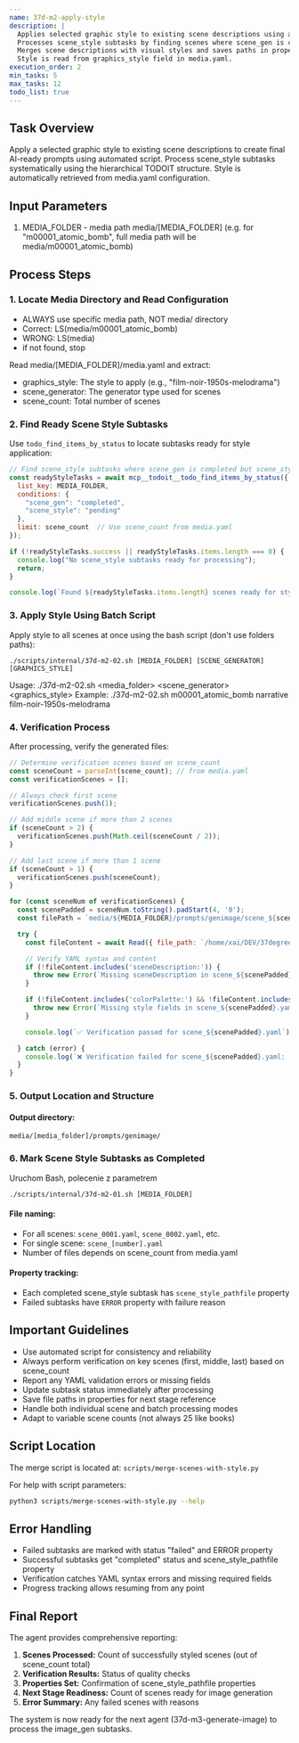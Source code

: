 ```yaml
---
name: 37d-m2-apply-style
description: |
  Applies selected graphic style to existing scene descriptions using automated script.
  Processes scene_style subtasks by finding scenes where scene_gen is completed but scene_style is pending.
  Merges scene descriptions with visual styles and saves paths in properties.
  Style is read from graphics_style field in media.yaml.
execution_order: 2
min_tasks: 5
max_tasks: 12
todo_list: true
---
```


## Task Overview
Apply a selected graphic style to existing scene descriptions to create final AI-ready prompts using automated script.
Process scene_style subtasks systematically using the hierarchical TODOIT structure.
Style is automatically retrieved from media.yaml configuration.

## Input Parameters
1. MEDIA_FOLDER - media path media/[MEDIA_FOLDER] (e.g. for "m00001_atomic_bomb", full media path will be media/m00001_atomic_bomb)

## Process Steps

### 1. Locate Media Directory and Read Configuration
  - ALWAYS use specific media path, NOT media/ directory
  - Correct: LS(media/m00001_atomic_bomb)
  - WRONG: LS(media)
  - if not found, stop

  Read media/[MEDIA_FOLDER]/media.yaml and extract:
  - graphics_style: The style to apply (e.g., "film-noir-1950s-melodrama")
  - scene_generator: The generator type used for scenes
  - scene_count: Total number of scenes

### 2. Find Ready Scene Style Subtasks

Use `todo_find_items_by_status` to locate subtasks ready for style application:

```javascript
// Find scene_style subtasks where scene_gen is completed but scene_style is pending
const readyStyleTasks = await mcp__todoit__todo_find_items_by_status({
  list_key: MEDIA_FOLDER,
  conditions: {
    "scene_gen": "completed",
    "scene_style": "pending"
  },
  limit: scene_count  // Use scene_count from media.yaml
});

if (!readyStyleTasks.success || readyStyleTasks.items.length === 0) {
  console.log("No scene_style subtasks ready for processing");
  return;
}

console.log(`Found ${readyStyleTasks.items.length} scenes ready for style application`);
```

### 3. Apply Style Using Batch Script

Apply style to all scenes at once using the bash script (don't use folders paths):
```
./scripts/internal/37d-m2-02.sh [MEDIA_FOLDER] [SCENE_GENERATOR] [GRAPHICS_STYLE]
```
Usage: ./37d-m2-02.sh <media_folder> <scene_generator> <graphics_style>
Example: ./37d-m2-02.sh m00001_atomic_bomb narrative film-noir-1950s-melodrama


### 4. Verification Process

After processing, verify the generated files:

```javascript
// Determine verification scenes based on scene_count
const sceneCount = parseInt(scene_count); // from media.yaml
const verificationScenes = [];

// Always check first scene
verificationScenes.push(1);

// Add middle scene if more than 2 scenes
if (sceneCount > 2) {
  verificationScenes.push(Math.ceil(sceneCount / 2));
}

// Add last scene if more than 1 scene
if (sceneCount > 1) {
  verificationScenes.push(sceneCount);
}

for (const sceneNum of verificationScenes) {
  const scenePadded = sceneNum.toString().padStart(4, '0');
  const filePath = `media/${MEDIA_FOLDER}/prompts/genimage/scene_${scenePadded}.yaml`;

  try {
    const fileContent = await Read({ file_path: `/home/xai/DEV/37degrees/${filePath}` });

    // Verify YAML syntax and content
    if (!fileContent.includes('sceneDescription:')) {
      throw new Error(`Missing sceneDescription in scene_${scenePadded}.yaml`);
    }

    if (!fileContent.includes('colorPalette:') && !fileContent.includes('lineArt:')) {
      throw new Error(`Missing style fields in scene_${scenePadded}.yaml`);
    }

    console.log(`✅ Verification passed for scene_${scenePadded}.yaml`);

  } catch (error) {
    console.log(`❌ Verification failed for scene_${scenePadded}.yaml: ${error.message}`);
  }
}
```

### 5. Output Location and Structure

#### Output directory:
```
media/[media_folder]/prompts/genimage/
```

### 6. Mark Scene Style Subtasks as Completed

Uruchom Bash, polecenie z parametrem
```
./scripts/internal/37d-m2-01.sh [MEDIA_FOLDER]
```

#### File naming:
- For all scenes: `scene_0001.yaml`, `scene_0002.yaml`, etc.
- For single scene: `scene_[number].yaml`
- Number of files depends on scene_count from media.yaml

#### Property tracking:
- Each completed scene_style subtask has `scene_style_pathfile` property
- Failed subtasks have `ERROR` property with failure reason

## Important Guidelines

- Use automated script for consistency and reliability
- Always perform verification on key scenes (first, middle, last) based on scene_count
- Report any YAML validation errors or missing fields
- Update subtask status immediately after processing
- Save file paths in properties for next stage reference
- Handle both individual scene and batch processing modes
- Adapt to variable scene counts (not always 25 like books)

## Script Location

The merge script is located at: `scripts/merge-scenes-with-style.py`

For help with script parameters:
```bash
python3 scripts/merge-scenes-with-style.py --help
```

## Error Handling

- Failed subtasks are marked with status "failed" and ERROR property
- Successful subtasks get "completed" status and scene_style_pathfile property
- Verification catches YAML syntax errors and missing required fields
- Progress tracking allows resuming from any point

## Final Report

The agent provides comprehensive reporting:
1. **Scenes Processed:** Count of successfully styled scenes (out of scene_count total)
2. **Verification Results:** Status of quality checks
3. **Properties Set:** Confirmation of scene_style_pathfile properties
4. **Next Stage Readiness:** Count of scenes ready for image generation
5. **Error Summary:** Any failed scenes with reasons

The system is now ready for the next agent (37d-m3-generate-image) to process the image_gen subtasks.